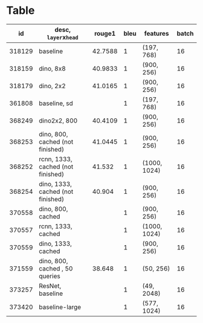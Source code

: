 # Table
| id     | desc, `layer`x`head`              | rouge1  | bleu | features     | batch |
|--------|-----------------------------------|---------|------|--------------|-------|
| 318129 | baseline                          | 42.7588 | 1    | (197, 768)   | 16    |
| 318159 | dino, 8x8                         | 40.9833 | 1    | (900, 256)   | 16    |
| 318179 | dino, 2x2                         | 41.0165 | 1    | (900, 256)   | 16    |
| 361808 | baseline, sd                      |         | 1    | (197, 768)   | 16    |
| 368249 | dino2x2, 800                      | 40.4109 | 1    | (900, 256)   | 16    |
| 368253 | dino, 800, cached (not finished)  | 41.0445 | 1    | (900, 256)   | 16    |
| 368252 | rcnn, 1333, cached (not finished) | 41.532  | 1    | (1000, 1024) | 16    |
| 368254 | dino, 1333, cached (not finished) | 40.904  | 1    | (900, 256)   | 16    |
| 370558 | dino, 800, cached                 |         | 1    | (900, 256)   | 16    |
| 370557 | rcnn, 1333, cached                |         | 1    | (1000, 1024) | 16    |
| 370559 | dino, 1333, cached                |         | 1    | (900, 256)   | 16    |
| 371559 | dino, 800, cached , 50 queries    | 38.648  | 1    | (50, 256)    | 16    |
| 373257 | ResNet, baseline                  |         | 1    | (49, 2048)   | 16    |
| 373420 | baseline-large                    |         | 1    | (577, 1024)  | 16    |
